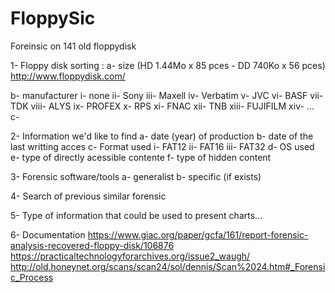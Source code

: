 # FloppySic
Foreinsic on 141 old floppydisk

          


1- Floppy disk sorting :
  a- size (HD 1.44Mo x 85 pces - DD 740Ko x 56 pces) http://www.floppydisk.com/
  
  b- manufacturer 
      i-    none
      ii-   Sony
      iii-   Maxell
      iv-   Verbatim
      v-    JVC
      vi-   BASF
      vii-  TDK
      viii- ALYS
      ix-   PROFEX
      x-    RPS
      xi-   FNAC
      xii-  TNB
      xiii- FUJIFILM
      xiv- ...
  c- 

2- Information we'd like to find
  a- date (year) of production
  b- date of the last writting acces
  c- Format used
     i- FAT12
     ii- FAT16
     iii- FAT32
  d- OS used
  e- type of directly acessible contente
  f- type of hidden content

3- Forensic software/tools
  a- generalist
  b- specific (if exists)

4- Search of previous similar forensic

5- Type of information that could be used to present charts...

6- Documentation
https://www.giac.org/paper/gcfa/161/report-forensic-analysis-recovered-floppy-disk/106876
https://practicaltechnologyforarchives.org/issue2_waugh/
http://old.honeynet.org/scans/scan24/sol/dennis/Scan%2024.htm#_Forensic_Process


